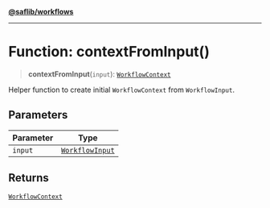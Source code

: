 [**@saflib/workflows**](../index.md)

***

# Function: contextFromInput()

> **contextFromInput**(`input`): [`WorkflowContext`](../interfaces/WorkflowContext.md)

Helper function to create initial `WorkflowContext` from `WorkflowInput`.

## Parameters

| Parameter | Type |
| ------ | ------ |
| `input` | [`WorkflowInput`](../interfaces/WorkflowInput.md) |

## Returns

[`WorkflowContext`](../interfaces/WorkflowContext.md)
